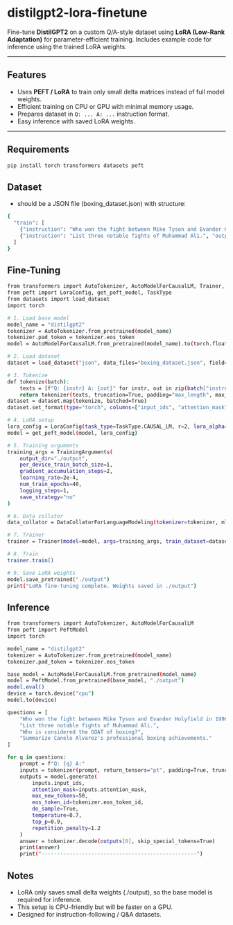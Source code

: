 # distilgpt2-lora-finetune

Fine-tune **DistilGPT2** on a custom Q/A-style dataset using **LoRA (Low-Rank Adaptation)** for parameter-efficient training. Includes example code for inference using the trained LoRA weights.

---

## Features

- Uses **PEFT / LoRA** to train only small delta matrices instead of full model weights.
- Efficient training on CPU or GPU with minimal memory usage.
- Prepares dataset in `Q: ... A: ...` instruction format.
- Easy inference with saved LoRA weights.

---

## Requirements

```bash
pip install torch transformers datasets peft
```

## Dataset
- should be a JSON file (boxing_dataset.json) with structure:
```bash
{
  "train": [
    {"instruction": "Who won the fight between Mike Tyson and Evander Holyfield in 1996?", "output": "Evander Holyfield won."},
    {"instruction": "List three notable fights of Muhammad Ali.", "output": "Fight 1, Fight 2, Fight 3"}
  ]
}

```


## Fine-Tuning
```bash
from transformers import AutoTokenizer, AutoModelForCausalLM, Trainer, TrainingArguments, DataCollatorForLanguageModeling
from peft import LoraConfig, get_peft_model, TaskType
from datasets import load_dataset
import torch

# 1. Load base model
model_name = "distilgpt2"
tokenizer = AutoTokenizer.from_pretrained(model_name)
tokenizer.pad_token = tokenizer.eos_token
model = AutoModelForCausalLM.from_pretrained(model_name).to(torch.float32)

# 2. Load dataset
dataset = load_dataset("json", data_files="boxing_dataset.json", field="train")["train"]

# 3. Tokenize
def tokenize(batch):
    texts = [f"Q: {instr} A: {out}" for instr, out in zip(batch["instruction"], batch["output"])]
    return tokenizer(texts, truncation=True, padding="max_length", max_length=128)
dataset = dataset.map(tokenize, batched=True)
dataset.set_format(type="torch", columns=["input_ids", "attention_mask"])

# 4. LoRA setup
lora_config = LoraConfig(task_type=TaskType.CAUSAL_LM, r=2, lora_alpha=16, lora_dropout=0.05, bias="none")
model = get_peft_model(model, lora_config)

# 5. Training arguments
training_args = TrainingArguments(
    output_dir="./output",
    per_device_train_batch_size=1,
    gradient_accumulation_steps=2,
    learning_rate=2e-4,
    num_train_epochs=40,
    logging_steps=1,
    save_strategy="no"
)

# 6. Data collator
data_collator = DataCollatorForLanguageModeling(tokenizer=tokenizer, mlm=False)

# 7. Trainer
trainer = Trainer(model=model, args=training_args, train_dataset=dataset, data_collator=data_collator)

# 8. Train
trainer.train()

# 9. Save LoRA weights
model.save_pretrained("./output")
print("LoRA fine-tuning complete. Weights saved in ./output")

```

## Inference
```bash
from transformers import AutoTokenizer, AutoModelForCausalLM
from peft import PeftModel
import torch

model_name = "distilgpt2"
tokenizer = AutoTokenizer.from_pretrained(model_name)
tokenizer.pad_token = tokenizer.eos_token

base_model = AutoModelForCausalLM.from_pretrained(model_name)
model = PeftModel.from_pretrained(base_model, "./output")
model.eval()
device = torch.device("cpu")
model.to(device)

questions = [
    "Who won the fight between Mike Tyson and Evander Holyfield in 1996?",
    "List three notable fights of Muhammad Ali.",
    "Who is considered the GOAT of boxing?",
    "Summarize Canelo Alvarez's professional boxing achievements."
]

for q in questions:
    prompt = f"Q: {q} A:"
    inputs = tokenizer(prompt, return_tensors="pt", padding=True, truncation=True).to(device)
    outputs = model.generate(
        inputs.input_ids,
        attention_mask=inputs.attention_mask,
        max_new_tokens=50,
        eos_token_id=tokenizer.eos_token_id,
        do_sample=True,
        temperature=0.7,
        top_p=0.9,
        repetition_penalty=1.2
    )
    answer = tokenizer.decode(outputs[0], skip_special_tokens=True)
    print(answer)
    print("--------------------------------------------------")

```


## Notes
- LoRA only saves small delta weights (./output), so the base model is required for inference.
- This setup is CPU-friendly but will be faster on a GPU.
- Designed for instruction-following / Q&A datasets.